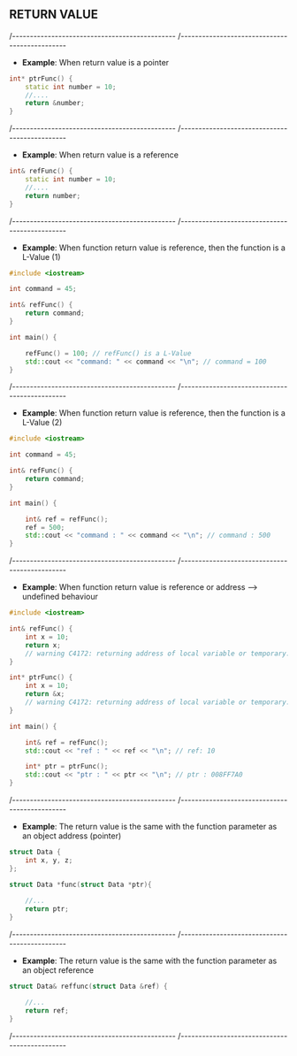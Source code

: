 ## RETURN VALUE
/----------------------------------------------
/----------------------------------------------

- **Example**: When return value is a pointer 
```cpp
int* ptrFunc() {
	static int number = 10;
	//....
	return &number;
}
```
/----------------------------------------------
/----------------------------------------------

- **Example**: When return value is a reference
```cpp
int& refFunc() {
	static int number = 10;
	//....
	return number;
}
```

/----------------------------------------------
/----------------------------------------------

- **Example**: When function return value is reference, then the function is a L-Value (1)
```cpp
#include <iostream>

int command = 45;

int& refFunc() {
	return command;
}

int main() {

	refFunc() = 100; // refFunc() is a L-Value
	std::cout << "command: " << command << "\n"; // command = 100
}
```

/----------------------------------------------
/----------------------------------------------

- **Example**: When function return value is reference, then the function is a L-Value (2)
```cpp
#include <iostream>

int command = 45;

int& refFunc() {
	return command;
}

int main() {

	int& ref = refFunc();
	ref = 500;
	std::cout << "command : " << command << "\n"; // command : 500
}
```

/----------------------------------------------
/----------------------------------------------

- **Example**: When function return value is reference or address --> undefined behaviour
```cpp
#include <iostream>

int& refFunc() {
	int x = 10;
	return x; 
	// warning C4172: returning address of local variable or temporary: x
}

int* ptrFunc() {
	int x = 10;
	return &x; 
	// warning C4172: returning address of local variable or temporary: x
}

int main() {

	int& ref = refFunc();
	std::cout << "ref : " << ref << "\n"; // ref: 10

	int* ptr = ptrFunc();
	std::cout << "ptr : " << ptr << "\n"; // ptr : 008FF7A0
}
```

/----------------------------------------------
/----------------------------------------------

- **Example**: The return value is the same with the function parameter as an object address (pointer)
```cpp
struct Data {
	int x, y, z;
};

struct Data *func(struct Data *ptr){
	
	//...
	return ptr;
}
```

/----------------------------------------------
/----------------------------------------------

- **Example**: The return value is the same with the function parameter as an object reference
```cpp
struct Data& reffunc(struct Data &ref) { 

	//...
	return ref;
}
```

/----------------------------------------------
/----------------------------------------------
